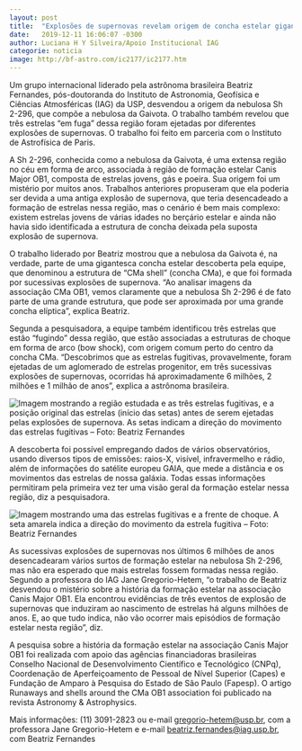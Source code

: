```yaml
---
layout: post
title:  "Explosões de supernovas revelam origem de concha estelar gigante"
date:   2019-12-11 16:06:07 -0300
author: Luciana H Y Silveira/Apoio Institucional IAG
categorie: noticia
image: http://bf-astro.com/ic2177/ic2177.htm
---
```



Um grupo internacional liderado pela astrônoma brasileira Beatriz Fernandes, pós-doutoranda do Instituto de Astronomia, Geofísica e Ciências Atmosféricas (IAG) da USP,  desvendou a origem da nebulosa Sh 2-296, que compõe a nebulosa da Gaivota. O trabalho também revelou que três estrelas “em fuga” dessa região foram ejetadas por diferentes explosões de supernovas. O trabalho foi feito em parceria com o Instituto de Astrofísica de Paris.

A Sh 2-296, conhecida como a nebulosa da Gaivota, é uma extensa região no céu em forma de arco, associada à região de formação estelar Canis Major OB1, composta de estrelas jovens, gás e poeira. Sua origem foi um mistério por muitos anos. Trabalhos anteriores propuseram que ela poderia ser devida a uma antiga explosão de supernova, que teria desencadeado a formação de estrelas nessa região, mas o cenário é bem mais complexo: existem estrelas jovens de várias idades no berçário estelar e ainda não havia sido identificada a estrutura de concha deixada pela suposta explosão de supernova.

O trabalho liderado por Beatriz mostrou que a nebulosa da Gaivota é, na verdade, parte de uma gigantesca concha estelar descoberta pela equipe, que denominou a estrutura de “CMa shell” (concha CMa), e que foi formada por sucessivas explosões de supernova. “Ao analisar imagens da associação CMa OB1, vemos claramente que a nebulosa Sh 2-296 é de fato parte de uma grande estrutura, que pode ser aproximada por uma grande concha elíptica”, explica Beatriz.

Segunda a pesquisadora, a equipe também identificou três estrelas que estão “fugindo” dessa região, que estão associadas a estruturas de choque em forma de arco (bow shock), com origem comum perto do centro da concha CMa. “Descobrimos que as estrelas fugitivas, provavelmente, foram ejetadas de um aglomerado de estrelas progenitor, em três sucessivas explosões de supernovas, ocorridas há aproximadamente 6 milhões, 2 milhões e 1 milhão de anos”, explica a astrônoma brasileira.

![Imagem mostrando a região estudada e as três estrelas fugitivas, e a posição original das estrelas (início das setas) antes de serem ejetadas pelas explosões de supernova. As setas indicam a direção do movimento das estrelas fugitivas – Foto: Beatriz Fernandes](https://jornal.usp.br/wp-content/uploads/2019/12/20191210_supernovas_nebuosa-gaivota.jpg)

A descoberta foi possível empregando dados de vários observatórios, usando diversos tipos de emissões: raios-X, visível, infravermelho e rádio, além de informações do satélite europeu GAIA, que mede a distância e os movimentos das estrelas de nossa galáxia. Todas essas informações permitiram pela primeira vez ter uma visão geral da formação estelar nessa região, diz a pesquisadora.

![Imagem mostrando uma das estrelas fugitivas e a frente de choque. A seta amarela indica a direção do movimento da estrela fugitiva – Foto: Beatriz Fernandes](https://jornal.usp.br/wp-content/uploads/2019/12/20191210_estrela-fugitiva-01.jpg)

As sucessivas explosões de supernovas nos últimos 6 milhões de anos desencadearam vários surtos de formação estelar na nebulosa Sh 2-296, mas não era esperado que mais estrelas fossem formadas nessa região. Segundo a professora do IAG Jane Gregorio-Hetem, “o trabalho de Beatriz desvendou o mistério sobre a história da formação estelar na associação Canis Major OB1. Ela encontrou evidências de três eventos de explosão de supernovas que induziram ao nascimento de estrelas há alguns milhões de anos. E, ao que tudo indica, não vão ocorrer mais episódios de formação estelar nesta região”, diz.

A pesquisa sobre a história da formação estelar na associação Canis Major OB1 foi realizada com apoio das agências financiadoras brasileiras Conselho Nacional de Desenvolvimento Científico e Tecnológico (CNPq), Coordenação de Aperfeiçoamento de Pessoal de Nível Superior (Capes) e Fundação de Amparo à Pesquisa do Estado de São Paulo (Fapesp). O artigo Runaways and shells around the CMa OB1 association foi publicado na revista Astronomy & Astrophysics.

Mais informações: (11) 3091-2823 ou e-mail gregorio-hetem@usp.br, com a professora Jane Gregorio-Hetem e e-mail beatriz.fernandes@iag.usp.br, com Beatriz Fernandes
